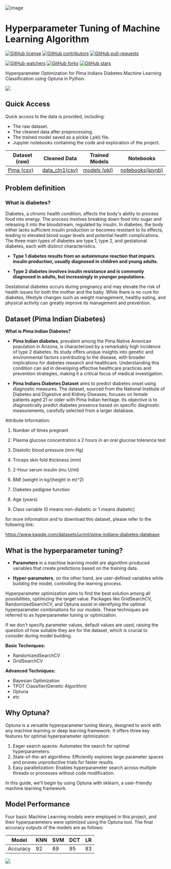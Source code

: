 ![image](https://github.com/amir-9473/Hyperparameter-Tuning-of-Machine-Learning/assets/81913183/c23db1bc-250b-4148-827f-e7791d5f080a)
# Hyperparameter Tuning of Machine Learning Algorithm
[![GitHub license](https://img.shields.io/github/license/amir-9473/Hyperparameter-Tuning-of-Machine-Learning.svg)](https://github.com/amir-9473/Hyperparameter-Tuning-of-Machine-Learning/blob/master/LICENSE)
[![GitHub contributors](https://img.shields.io/github/contributors/amir-9473/Hyperparameter-Tuning-of-Machine-Learning.svg)](https://GitHub.com/amir-9473/Hyperparameter-Tuning-of-Machine-Learning/graphs/contributors/)
[![GitHub pull-requests](https://img.shields.io/github/issues-pr/amir-9473/Hyperparameter-Tuning-of-Machine-Learning.svg)](https://GitHub.com/amir-9473/Hyperparameter-Tuning-of-Machine-Learning/pulls/) 

[![GitHub watchers](https://img.shields.io/github/watchers/amir-9473/Hyperparameter-Tuning-of-Machine-Learning.svg?style=social&label=Watch)](https://GitHub.com/amir-9473/Hyperparameter-Tuning-of-Machine-Learnings/watchers/)
[![GitHub forks](https://img.shields.io/github/forks/amir-9473/Hyperparameter-Tuning-of-Machine-Learning.svg?style=social&label=Fork)](https://GitHub.com/amir-9473/Hyperparameter-Tuning-of-Machine-Learning/network/)
[![GitHub stars](https://img.shields.io/github/stars/amir-9473/Hyperparameter-Tuning-of-Machine-Learning.svg?style=social&label=Star)](https://GitHub.com/amir-9473/Hyperparameter-Tuning-of-Machine-Learning/stargazers/)


Hyperparameter Optimization for Pima Indians Diabetes Machine Learning Classification using Optuna in Python.


![](https://ch-api.healthhub.sg/api/public/content/d9607c272f414aa280163d4081417dd0?v=548317ad&t=livehealthyheaderimage)


## Quick Access

Quick access to the data is provided, including:

- The raw dataset.
- The cleaned data after preprocessing.
- The trained model saved as a pickle (.pkl) file.
- Jupyter notebooks containing the code and exploration of the project.

| Dataset (raw) | Cleaned Data   | Trained Models      | Notebooks        |
|---------------|----------------|-------------|------------------|
| [Pima (csv)](https://github.com/amir-9473/Hyperparameter-Tuning-of-Machine-Learning/blob/main/data/raw/diabetes.csv)     | [data_cln1(csv)](https://github.com/amir-9473/Hyperparameter-Tuning-of-Machine-Learning/blob/main/data/processed/data_cln1.csv) | [models (pkl)](https://github.com/amir-9473/Hyperparameter-Tuning-of-Machine-Learning/tree/main/models) | [notebooks(ipynb)](https://github.com/amir-9473/Hyperparameter-Tuning-of-Machine-Learning/tree/main/notebooks) |


## Problem definition

### What is diabetes?

Diabetes, a chronic health condition, affects the body's ability to process food into energy. The process involves breaking down food into sugar and releasing it into the bloodstream, regulated by insulin. In diabetes, the body either lacks sufficient insulin production or becomes resistant to its effects, leading to elevated blood sugar levels and potential health complications. The three main types of diabetes are type 1, type 2, and gestational diabetes, each with distinct characteristics.

* **Type 1 diabetes results from an autoimmune reaction that impairs insulin production, usually diagnosed in children and young adults.**

* **Type 2 diabetes involves insulin resistance and is commonly diagnosed in adults, but increasingly in younger populations.**

Gestational diabetes occurs during pregnancy and may elevate the risk of health issues for both the mother and the baby. While there is no cure for diabetes, lifestyle changes such as weight management, healthy eating, and physical activity can greatly improve its management and prevention.
## Dataset (Pima Indian Diabetes)

**What is Pima Indian Diabetes?**
* **Pima Indian diabetes**, prevalent among the Pima Native American population in Arizona, is characterized by a remarkably high incidence of type 2 diabetes. Its study offers unique insights into genetic and environmental factors contributing to the disease, with broader implications for diabetes research and healthcare. Understanding this condition can aid in developing effective healthcare practices and prevention strategies, making it a critical focus of medical investigation.

* **Pima Indians Diabetes Dataset** aims to predict diabetes onset using diagnostic measures. The dataset, sourced from the National Institute of Diabetes and Digestive and Kidney Diseases, focuses on female patients aged 21 or older with Pima Indian heritage. Its objective is to diagnostically predict diabetes presence based on specific diagnostic measurements, carefully selected from a larger database.

Attribute Information:

1. Number of times pregnant

2. Plasma glucose concentration a 2 hours in an oral glucose tolerance test

3. Diastolic blood pressure (mm Hg)

4. Triceps skin fold thickness (mm)

5. 2-Hour serum insulin (mu U/ml)

6. BMI (weight in kg/(height in m)^2)

7. Diabetes pedigree function

8. Age (years)

9. Class variable (0 means non-diabetic or 1 means diabetic)


for more information and to download this dataset, please refer to the following link:

https://www.kaggle.com/datasets/uciml/pima-indians-diabetes-database
## What is the hyperparameter tuning?

* **Parameters** in a machine learning model are algorithm-produced variables that create predictions based on the training data.

* **Hyper-parameters**, on the other hand, are user-defined variables while building the model, controlling the learning process.

Hyperparameter optimization aims to find the best solution among all possibilities, optimizing the target value. Packages like GridSearchCV, RandomizedSearchCV, and Optuna assist in identifying the optimal hyperparameter combinations for our models. These techniques are referred to as hyperparameter tuning or optimization.

If we don't specify parameter values, default values are used, raising the question of how suitable they are for the dataset, which is crucial to consider during model building.

**Basic Techniques:**
* RandomizedSearchCV
* GridSearchCV

**Advanced Techniques:**
* Bayesian Optimization
* TPOT Classifier(Genetic Algorithm)
* Optuna
* etc

## Why Optuna?

Optuna is a versatile hyperparameter tuning library, designed to work with any machine learning or deep learning framework. It offers three key features for optimal hyperparameter optimization:

1. Eager search spaces: Automates the search for optimal hyperparameters.
2. State-of-the-art algorithms: Efficiently explores large parameter spaces and prunes unproductive trials for faster results.
3. Easy parallelization: Enables hyperparameter search across multiple threads or processes without code modification.

In this guide, we'll begin by using Optuna with sklearn, a user-friendly machine learning framework.
## Model Performance
Four basic Machine Learning models were employed in this project, and their hyperparameters were optimized using the Optuna tool. The final accuracy outputs of the models are as follows:

| Model    | KNN | SVM | DCT | LR |
|----------|-----|-----|-----|----|
| Accuracy | 92  | 89  | 95  | 83 |

![](https://i.imgur.com/ddEx6eD.jpeg)

